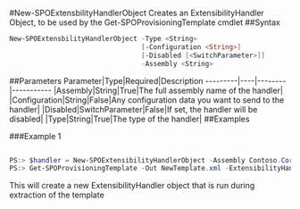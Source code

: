 #New-SPOExtensbilityHandlerObject
Creates an ExtensibilityHandler Object, to be used by the Get-SPOProvisioningTemplate cmdlet
##Syntax
```powershell
New-SPOExtensbilityHandlerObject -Type <String>
                                 [-Configuration <String>]
                                 [-Disabled [<SwitchParameter>]]
                                 -Assembly <String>
```


##Parameters
Parameter|Type|Required|Description
---------|----|--------|-----------
|Assembly|String|True|The full assembly name of the handler|
|Configuration|String|False|Any configuration data you want to send to the handler|
|Disabled|SwitchParameter|False|If set, the handler will be disabled|
|Type|String|True|The type of the handler|
##Examples

###Example 1
```powershell

PS:> $handler = New-SPOExtensibilityHandlerObject -Assembly Contoso.Core.Handlers -Type Contoso.Core.Handlers.MyExtensibilityHandler
PS:> Get-SPOProvisioningTemplate -Out NewTemplate.xml -ExtensibilityHandlers $handler
```
This will create a new ExtensibilityHandler object that is run during extraction of the template
